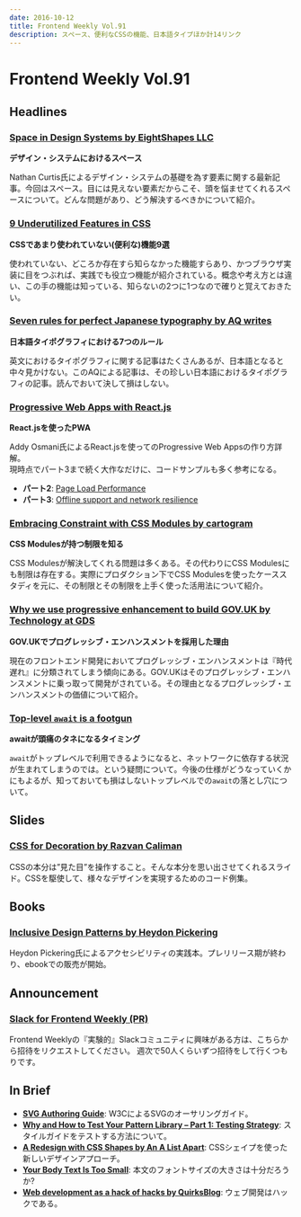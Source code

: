 ```yaml
---
date: 2016-10-12
title: Frontend Weekly Vol.91
description: スペース、便利なCSSの機能、日本語タイプほか計14リンク
---
```


# Frontend Weekly Vol.91

## Headlines

### [Space in Design Systems by EightShapes LLC](https://medium.com/eightshapes-llc/space-in-design-systems-188bcbae0d62#.uhb509ri0)

**デザイン・システムにおけるスペース**

Nathan Curtis氏によるデザイン・システムの基礎を為す要素に関する最新記事。今回はスペース。目には見えない要素だからこそ、頭を悩ませてくれるスペースについて。どんな問題があり、どう解決するべきかについて紹介。

### [9 Underutilized Features in CSS](https://medium.com/@iamjordanlittle/9-underutilized-features-in-css-90ced6ddbfe7#.qvie2be2i)

**CSSであまり使われていない(便利な)機能9選**

使われていない、どころか存在すら知らなかった機能すらあり、かつブラウザ実装に目をつぶれば、実践でも役立つ機能が紹介されている。概念や考え方とは違い、この手の機能は知っている、知らないの2つに1つなので確りと覚えておきたい。

### [Seven rules for perfect Japanese typography by AQ writes](https://medium.com/aq-writes/seven-rules-for-perfect-japanese-typography-c377fbf49d5#.edl93wxeq)

**日本語タイポグラフィにおける7つのルール**

英文におけるタイポグラフィに関する記事はたくさんあるが、日本語となると中々見かけない。このAQによる記事は、その珍しい日本語におけるタイポグラフィの記事。読んでおいて決して損はしない。

### [Progressive Web Apps with React.js](https://medium.com/@addyosmani/progressive-web-apps-with-react-js-part-i-introduction-50679aef2b12#.ufdfsiy2f)

**React.jsを使ったPWA**

Addy Osmani氏によるReact.jsを使ってのProgressive Web Appsの作り方詳解。  
現時点でパート3まで続く大作なだけに、コードサンプルも多く参考になる。

- **パート2**: [Page Load Performance](https://medium.com/@addyosmani/progressive-web-apps-with-react-js-part-2-page-load-performance-33b932d97cf2#.p9773vcb9)
- **パート3**: [Offline support and network resilience](https://medium.com/@addyosmani/progressive-web-apps-with-react-js-part-3-offline-support-and-network-resilience-c84db889162c#.4gei9gwmg)

### [Embracing Constraint with CSS Modules by cartogram](https://medium.com/cartogram/embracing-constraint-with-css-modules-89ba3bbcb95d#.3e7tjvmex)

**CSS Modulesが持つ制限を知る**

CSS Modulesが解決してくれる問題は多くある。その代わりにCSS Modulesにも制限は存在する。実際にプロダクション下でCSS Modulesを使ったケーススタディを元に、その制限とその制限を上手く使った活用法について紹介。

### [Why we use progressive enhancement to build GOV.UK by Technology at GDS](https://gdstechnology.blog.gov.uk/2016/09/19/why-we-use-progressive-enhancement-to-build-gov-uk/)

**GOV.UKでプログレッシブ・エンハンスメントを採用した理由**

現在のフロントエンド開発においてプログレッシブ・エンハンスメントは『時代遅れ』に分類されてしまう傾向にある。GOV.UKはそのプログレッシブ・エンハンスメントに乗っ取って開発がされている。その理由となるプログレッシブ・エンハンスメントの価値について紹介。

### [Top-level `await` is a footgun](https://gist.github.com/Rich-Harris/0b6f317657f5167663b493c722647221)

**awaitが頭痛のタネになるタイミング**

`await`がトップレベルで利用できるようになると、ネットワークに依存する状況が生まれてしまうのでは。という疑問について。今後の仕様がどうなっていくかにもよるが、知っておいても損はしないトップレベルでの`await`の落とし穴について。

## Slides

### [CSS for Decoration by Razvan Caliman](http://razvancaliman.com/css-for-decoration/#/)

CSSの本分は”見た目”を操作すること。そんな本分を思い出させてくれるスライド。CSSを駆使して、様々なデザインを実現するためのコード例集。

## Books

### [Inclusive Design Patterns by Heydon Pickering](https://www.smashingmagazine.com/2016/06/inclusive-design-patterns/)

Heydon Pickering氏によるアクセシビリティの実践本。プレリリース期が終わり、ebookでの販売が開始。

## Announcement

### [Slack for Frontend Weekly (PR)](https://studiomohawk.typeform.com/to/Kj8Gaj)

Frontend Weeklyの『実験的』Slackコミュニティに興味がある方は、こちらから招待をリクエストしてください。 週次で50人くらいずつ招待をして行くつもりです。

## In Brief

* [**SVG Authoring Guide**](http://w3c.github.io/svgwg/specs/svg-authoring/): W3CによるSVGのオーサリングガイド。
* [**Why and How to Test Your Pattern Library – Part 1: Testing Strategy**](https://tinnedfruit.com/2016/09/12/why-and-how-to-test-your-pattern-library.html): スタイルガイドをテストする方法について。
* [**A Redesign with CSS Shapes by An A List Apart**](http://alistapart.com/article/redesign-with-css-shapes): CSSシェイプを使った新しいデザインアプローチ。
* [**Your Body Text Is Too Small**](https://medium.com/@xtianmiller/your-body-text-is-too-small-5e02d36dc902#.bflmoqxol): 本文のフォントサイズの大きさは十分だろうか?
* [**Web development as a hack of hacks by QuirksBlog**](http://www.quirksmode.org/blog/archives/2016/09/web_development.html): ウェブ開発はハックである。